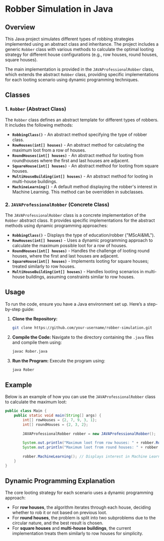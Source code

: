 # Robber Simulation in Java

## Overview

This Java project simulates different types of robbing strategies implemented using an abstract class and inheritance. The project includes a generic `Robber` class with various methods to calculate the optimal looting strategy for different house configurations (e.g., row houses, round houses, square houses). 

The main implementation is provided in the `JAVAProfessionalRobber` class, which extends the abstract `Robber` class, providing specific implementations for each looting scenario using dynamic programming techniques.

## Classes

### 1. `Robber` (Abstract Class)
The `Robber` class defines an abstract template for different types of robbers. It includes the following methods:

- **`RobbingClass()`** - An abstract method specifying the type of robber class. 
- **`RowHouses(int[] houses)`** - An abstract method for calculating the maximum loot from a row of houses.
- **`RoundHouses(int[] houses)`** - An abstract method for looting from roundhouses where the first and last houses are adjacent.
- **`SquareHouse(int[] houses)`** - An abstract method for looting from square houses.
- **`MultiHouseBuilding(int[] houses)`** - An abstract method for looting in multi-house buildings.
- **`MachineLearning()`** - A default method displaying the robber's interest in Machine Learning. This method can be overridden in subclasses.

### 2. `JAVAProfessionalRobber` (Concrete Class)
The `JAVAProfessionalRobber` class is a concrete implementation of the `Robber` abstract class. It provides specific implementations for the abstract methods using dynamic programming approaches:

- **`RobbingClass()`** - Displays the type of education/robber ("MScAI&ML").
- **`RowHouses(int[] houses)`** - Uses a dynamic programming approach to calculate the maximum possible loot for a row of houses.
- **`RoundHouses(int[] houses)`** - Handles the challenge of looting round houses, where the first and last houses are adjacent.
- **`SquareHouse(int[] houses)`** - Implements looting for square houses; treated similarly to row houses.
- **`MultiHouseBuilding(int[] houses)`** - Handles looting scenarios in multi-house buildings, assuming constraints similar to row houses.

## Usage

To run the code, ensure you have a Java environment set up. Here’s a step-by-step guide:

1. **Clone the Repository:**
   ```bash
   git clone https://github.com/your-username/robber-simulation.git
   ```
   
2. **Compile the Code:**
   Navigate to the directory containing the `.java` files and compile them using:
   ```bash
   javac Rober.java
   ```
   
3. **Run the Program:**
   Execute the program using:
   ```bash
   java Rober
   ```

## Example

Below is an example of how you can use the `JAVAProfessionalRobber` class to calculate the maximum loot:

```java
public class Main {
    public static void main(String[] args) {
        int[] rowHouses = {2, 7, 9, 3, 1};
        int[] roundHouses = {2, 3, 2};
        
        JAVAProfessionalRobber robber = new JAVAProfessionalRobber();
        
        System.out.println("Maximum loot from row houses: " + robber.RowHouses(rowHouses));
        System.out.println("Maximum loot from round houses: " + robber.RoundHouses(roundHouses));
        
        robber.MachineLearning(); // Displays interest in Machine Learning
    }
}
```

## Dynamic Programming Explanation

The core looting strategy for each scenario uses a dynamic programming approach:
- For **row houses**, the algorithm iterates through each house, deciding whether to rob it or not based on previous loot.
- For **round houses**, the problem is split into two subproblems due to the circular nature, and the best result is chosen.
- For **square houses** and **multi-house buildings**, the current implementation treats them similarly to row houses for simplicity.

